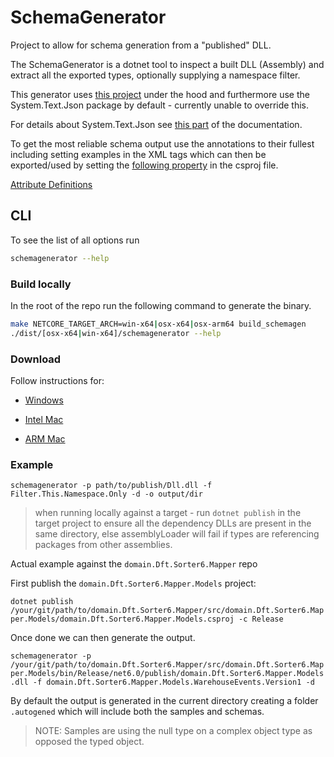 # SchemaGenerator

Project to allow for schema generation from a "published" DLL.

The SchemaGenerator is a dotnet tool to inspect a built DLL (Assembly) and extract all the exported types, optionally supplying a namespace filter.

This generator uses [this project](https://github.com/RicoSuter/NJsonSchema) under the hood and furthermore use the System.Text.Json package by default - currently unable to override this. 

For details about System.Text.Json see [this part](https://github.com/RicoSuter/NJsonSchema/wiki/JsonSchemaGenerator#systemtextjson-vs-newtonsoftjson) of the documentation.

To get the most reliable schema output use the annotations to their fullest including setting examples in the XML tags which can then be exported/used by setting the [following property](https://github.com/RicoSuter/NJsonSchema/wiki/XML-Documentation#define-examples) in the csproj file. 

[Attribute Definitions](https://github.com/RicoSuter/NJsonSchema/wiki/JsonSchemaGenerator#provided-njsonschema-attributes)

## CLI

To see the list of all options run

```sh
schemagenerator --help
```

### Build locally

In the root of the repo run the following command to generate the binary.

```sh
make NETCORE_TARGET_ARCH=win-x64|osx-x64|osx-arm64 build_schemagen
./dist/[osx-x64|win-x64]/schemagenerator --help
```

### Download

Follow instructions for:

- [Windows]()

- [Intel Mac]()

- [ARM Mac]()

### Example

`schemagenerator -p path/to/publish/Dll.dll -f Filter.This.Namespace.Only -d -o output/dir`

> when running locally against a target - run `dotnet publish` in the target project to ensure all the dependency DLLs are present in the same directory, else assemblyLoader will fail if types are referencing packages from other assemblies.

Actual example against the `domain.Dft.Sorter6.Mapper` repo

First publish the `domain.Dft.Sorter6.Mapper.Models` project:

`dotnet publish /your/git/path/to/domain.Dft.Sorter6.Mapper/src/domain.Dft.Sorter6.Mapper.Models/domain.Dft.Sorter6.Mapper.Models.csproj -c Release`

Once done we can then generate the output.

`schemagenerator -p /your/git/path/to/domain.Dft.Sorter6.Mapper/src/domain.Dft.Sorter6.Mapper.Models/bin/Release/net6.0/publish/domain.Dft.Sorter6.Mapper.Models.dll -f domain.Dft.Sorter6.Mapper.Models.WarehouseEvents.Version1 -d`

By default the output is generated in the current directory creating a folder `.autogened` which will include both the samples and schemas.

> NOTE: Samples are using the null type on a complex object type as opposed the typed object.

